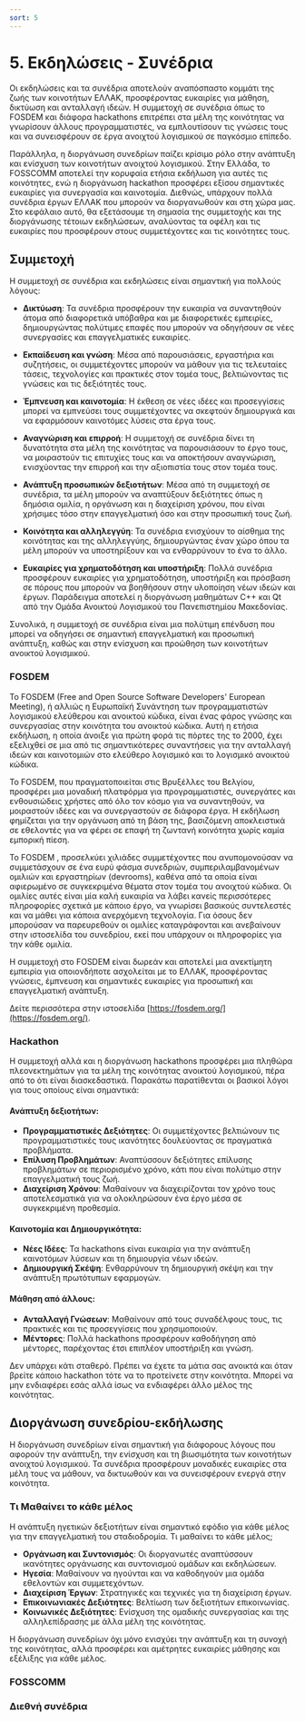 ```yaml
---
sort: 5
---
```


# 5. Εκδηλώσεις - Συνέδρια

Οι εκδηλώσεις και τα συνέδρια αποτελούν αναπόσπαστο κομμάτι της ζωής των κοινοτήτων ΕΛΛΑΚ, προσφέροντας ευκαιρίες για μάθηση, δικτύωση και ανταλλαγή ιδεών. Η συμμετοχή σε συνέδρια όπως το FOSDEM και διάφορα hackathons επιτρέπει στα μέλη της κοινότητας να γνωρίσουν άλλους προγραμματιστές, να εμπλουτίσουν τις γνώσεις τους και να συνεισφέρουν σε έργα ανοιχτού λογισμικού σε παγκόσμιο επίπεδο.

Παράλληλα, η διοργάνωση συνεδρίων παίζει κρίσιμο ρόλο στην ανάπτυξη και ενίσχυση των κοινοτήτων ανοιχτού λογισμικού. Στην Ελλάδα, το FOSSCOMM αποτελεί την κορυφαία ετήσια εκδήλωση για αυτές τις κοινότητες, ενώ η διοργάνωση hackathon προσφέρει εξίσου σημαντικές ευκαιρίες για συνεργασία και καινοτομία. Διεθνώς, υπάρχουν πολλά συνέδρια έργων ΕΛΛΑΚ που μπορούν να διοργανωθούν και στη χώρα μας. Στο κεφάλαιο αυτό, θα εξετάσουμε τη σημασία της συμμετοχής και της διοργάνωσης τέτοιων εκδηλώσεων, αναλύοντας τα οφέλη και τις ευκαιρίες που προσφέρουν στους συμμετέχοντες και τις κοινότητες τους.

## Συμμετοχή

Η συμμετοχή σε συνέδρια και εκδηλώσεις είναι σημαντική για πολλούς λόγους:

* **Δικτύωση**: Τα συνέδρια προσφέρουν την ευκαιρία να συναντηθούν άτομα από διαφορετικά υπόβαθρα και με διαφορετικές εμπειρίες, δημιουργώντας πολύτιμες επαφές που μπορούν να οδηγήσουν σε νέες συνεργασίες και επαγγελματικές ευκαιρίες.   

* **Εκπαίδευση και γνώση**: Μέσα από παρουσιάσεις, εργαστήρια και συζητήσεις, οι συμμετέχοντες μπορούν να μάθουν για τις τελευταίες τάσεις, τεχνολογίες και πρακτικές στον τομέα τους, βελτιώνοντας τις γνώσεις και τις δεξιότητές τους.   

* **Έμπνευση και καινοτομία**: Η έκθεση σε νέες ιδέες και προσεγγίσεις μπορεί να εμπνεύσει τους συμμετέχοντες να σκεφτούν δημιουργικά και να εφαρμόσουν καινοτόμες λύσεις στα έργα τους.  

* **Αναγνώριση και επιρροή**: Η συμμετοχή σε συνέδρια δίνει τη δυνατότητα στα μέλη της κοινότητας να παρουσιάσουν το έργο τους, να μοιραστούν τις επιτυχίες τους και να αποκτήσουν αναγνώριση, ενισχύοντας την επιρροή και την αξιοπιστία τους στον τομέα τους.   

* **Ανάπτυξη προσωπικών δεξιοτήτων**: Μέσα από τη συμμετοχή σε συνέδρια, τα μέλη μπορούν να αναπτύξουν δεξιότητες όπως η δημόσια ομιλία, η οργάνωση και η διαχείριση χρόνου, που είναι χρήσιμες τόσο στην επαγγελματική όσο και στην προσωπική τους ζωή.   

* **Κοινότητα και αλληλεγγύη**: Τα συνέδρια ενισχύουν το αίσθημα της κοινότητας και της αλληλεγγύης, δημιουργώντας έναν χώρο όπου τα μέλη μπορούν να υποστηρίξουν και να ενθαρρύνουν το ένα το άλλο.   

* **Ευκαιρίες για χρηματοδότηση και υποστήριξη**: Πολλά συνέδρια προσφέρουν ευκαιρίες για χρηματοδότηση, υποστήριξη και πρόσβαση σε πόρους που μπορούν να βοηθήσουν στην υλοποίηση νέων ιδεών και έργων. Παράδειγμα αποτελεί η διοργάνωση μαθημάτων C++ και Qt από την Ομάδα Ανοικτού Λογισμικού του Πανεπιστημίου Μακεδονίας.   

Συνολικά, η συμμετοχή σε συνέδρια είναι μια πολύτιμη επένδυση που μπορεί να οδηγήσει σε σημαντική επαγγελματική και προσωπική ανάπτυξη, καθώς και στην ενίσχυση και προώθηση των κοινοτήτων ανοικτού λογισμικού.

### FOSDEM

Το FOSDEM (Free and Open Source Software Developers' European Meeting), ή αλλιώς η Ευρωπαϊκή Συνάντηση των προγραμματιστών λογισμικού ελεύθερου και ανοικτού κώδικα, είναι ένας φάρος γνώσης και συνεργασίας στην κοινότητα του ανοικτού κώδικα. Αυτή η ετήσια εκδήλωση, η οποία άνοιξε για πρώτη φορά τις πόρτες της το 2000, έχει εξελιχθεί σε μια από τις σημαντικότερες συναντήσεις για την ανταλλαγή ιδεών και καινοτομιών στο ελεύθερο λογισμικό και το λογισμικό ανοικτού κώδικα.

Το FOSDEM, που πραγματοποιείται στις Βρυξέλλες του Βελγίου, προσφέρει μια μοναδική πλατφόρμα για προγραμματιστές, συνεργάτες και ενθουσιώδεις χρήστες από όλο τον κόσμο για να συναντηθούν, να μοιραστούν ιδέες και να συνεργαστούν σε διάφορα έργα. Η εκδήλωση φημίζεται για την οργάνωση από τη βάση της, βασιζόμενη αποκλειστικά σε εθελοντές για να φέρει σε επαφή τη ζωντανή κοινότητα χωρίς καμία εμπορική πίεση.

Το FOSDEM , προσελκύει χιλιάδες συμμετέχοντες που ανυπομονούσαν να συμμετάσχουν σε ένα ευρύ φάσμα συνεδριών, συμπεριλαμβανομένων ομιλιών και εργαστηρίων (devrooms), καθένα από τα οποία είναι αφιερωμένο σε συγκεκριμένα θέματα στον τομέα του ανοιχτού κώδικα. Οι ομιλίες αυτές είναι μία καλή ευκαιρία να λάβει κανείς περισσότερες πληροφορίες σχετικά με κάποιο έργο, να γνωρίσει βασικούς συντελεστές και να μάθει για κάποια ανερχόμενη τεχνολογία. Για όσους δεν μπορούσαν να παρευρεθούν οι ομιλίες καταγράφονται και ανεβαίνουν στην ιστοσελίδα του συνεδρίου, εκεί που υπάρχουν οι πληροφορίες για την κάθε ομιλία.

Η συμμετοχή στο FOSDEM είναι δωρεάν και αποτελεί μια ανεκτίμητη εμπειρία για οποιονδήποτε ασχολείται με το ΕΛΛΑΚ, προσφέροντας γνώσεις, έμπνευση και σημαντικές ευκαιρίες για προσωπική και επαγγελματική ανάπτυξη.

Δείτε περισσότερα στην ιστοσελίδα [https://fosdem.org/](https://fosdem.org/).

### Hackathon

Η συμμετοχή αλλά και η διοργάνωση hackathons προσφέρει μια πληθώρα πλεονεκτημάτων για τα μέλη της κοινότητας ανοικτού λογισμικού, πέρα από το ότι είναι διασκεδαστικά. Παρακάτω παρατίθενται οι βασικοί λόγοι για τους οποίους είναι σημαντικά:

#### Ανάπτυξη δεξιοτήτων:

* **Προγραμματιστικές Δεξιότητες**: Οι συμμετέχοντες βελτιώνουν τις προγραμματιστικές τους ικανότητες δουλεύοντας σε πραγματικά προβλήματα.   
* **Επίλυση Προβλημάτων**: Αναπτύσσουν δεξιότητες επίλυσης προβλημάτων σε περιορισμένο χρόνο, κάτι που είναι πολύτιμο στην επαγγελματική τους ζωή.   
* **Διαχείριση Χρόνου**: Μαθαίνουν να διαχειρίζονται τον χρόνο τους αποτελεσματικά για να ολοκληρώσουν ένα έργο μέσα σε συγκεκριμένη προθεσμία.   

#### Καινοτομία και Δημιουργικότητα:

* **Νέες Ιδέες**: Τα hackathons είναι ευκαιρία για την ανάπτυξη καινοτόμων λύσεων και τη δημιουργία νέων ιδεών.   
* **Δημιουργική Σκέψη**: Ενθαρρύνουν τη δημιουργική σκέψη και την ανάπτυξη πρωτότυπων εφαρμογών.   

#### Μάθηση από άλλους:

* **Ανταλλαγή Γνώσεων**: Μαθαίνουν από τους συναδέλφους τους, τις πρακτικές και τις προσεγγίσεις που χρησιμοποιούν.   
* **Μέντορες**: Πολλά hackathons προσφέρουν καθοδήγηση από μέντορες, παρέχοντας έτσι επιπλέον υποστήριξη και γνώση.   

Δεν υπάρχει κάτι σταθερό. Πρέπει να έχετε τα μάτια σας ανοικτά και όταν βρείτε κάποιο hackathon τότε να το προτείνετε στην κοινότητα. Μπορεί να μην ενδιαφέρει εσάς αλλά ίσως να ενδιαφέρει άλλο μέλος της κοινότητας.

## Διοργάνωση συνεδρίου-εκδήλωσης

Η διοργάνωση συνεδρίων είναι σημαντική για διάφορους λόγους που αφορούν την ανάπτυξη, την ενίσχυση και τη βιωσιμότητα των κοινοτήτων ανοιχτού λογισμικού. Τα συνέδρια προσφέρουν μοναδικές ευκαιρίες στα μέλη τους να μάθουν, να δικτυωθούν και να συνεισφέρουν ενεργά στην κοινότητα.

### Τι Μαθαίνει το κάθε μέλος

Η ανάπτυξη ηγετικών δεξιοτήτων είναι σημαντικό εφόδιο για κάθε μέλος για την επαγγελματική του σταδιοδρομία. Τι μαθαίνει το κάθε μέλος;

* **Οργάνωση και Συντονισμός**: Οι διοργανωτές αναπτύσσουν ικανότητες οργάνωσης και συντονισμού ομάδων και εκδηλώσεων.   
* **Ηγεσία**: Μαθαίνουν να ηγούνται και να καθοδηγούν μια ομάδα εθελοντών και συμμετεχόντων.   
* **Διαχείριση Έργων**: Στρατηγικές και τεχνικές για τη διαχείριση έργων.   
* **Επικοινωνιακές Δεξιότητες**: Βελτίωση των δεξιοτήτων επικοινωνίας.  
* **Κοινωνικές Δεξιότητες**: Ενίσχυση της ομαδικής συνεργασίας και της αλληλεπίδρασης με άλλα μέλη της κοινότητας.  

Η διοργάνωση συνεδρίων όχι μόνο ενισχύει την ανάπτυξη και τη συνοχή της κοινότητας, αλλά προσφέρει και αμέτρητες ευκαιρίες μάθησης και εξέλιξης για κάθε μέλος.

### FOSSCOMM



### Διεθνή συνέδρια


